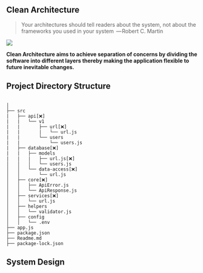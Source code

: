 ## Clean Architecture 
> Your architectures should tell readers about the system, not about the frameworks you used in your system  
— Robert C. Martin 

<img src="https://blog.cleancoder.com/uncle-bob/images/2012-08-13-the-clean-architecture/CleanArchitecture.jpg">

**Clean Architecture aims to achieve separation of concerns by dividing the software into different layers thereby making the application 
flexible to future inevitable changes.**

## Project Directory Structure

```

│   
├── src 
|   ├── api[❌]
|   |   └── v1
|   |       ├── url[❌]
|   |       |   └── url.js
|   |       └── users
|   |           └── users.js
|   ├── database[❌]
|   |   ├── models
|   |   |   ├── url.js[❌]    
│   │   │   └── users.js
│   │   └── data-access[❌]
│   │       └── url.js
│   ├── core[❌]
│   │   ├── ApiError.js
│   │   └── ApiResponse.js
│   ├── services[❌]
│   │   └── url.js
│   ├── helpers
│   │   └── validator.js
│   ├── config
│   │   └── .env
├── app.js
├── package.json
├── Readme.md
├── package-lock.json

```

## System Design  
